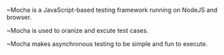 ~Mocha is a JavaScript-based testing framework running on NodeJS and browser.

~Mocha is used to oranize and excute test cases.

~Mocha makes asynchronous testing to be simple and fun to execute.
